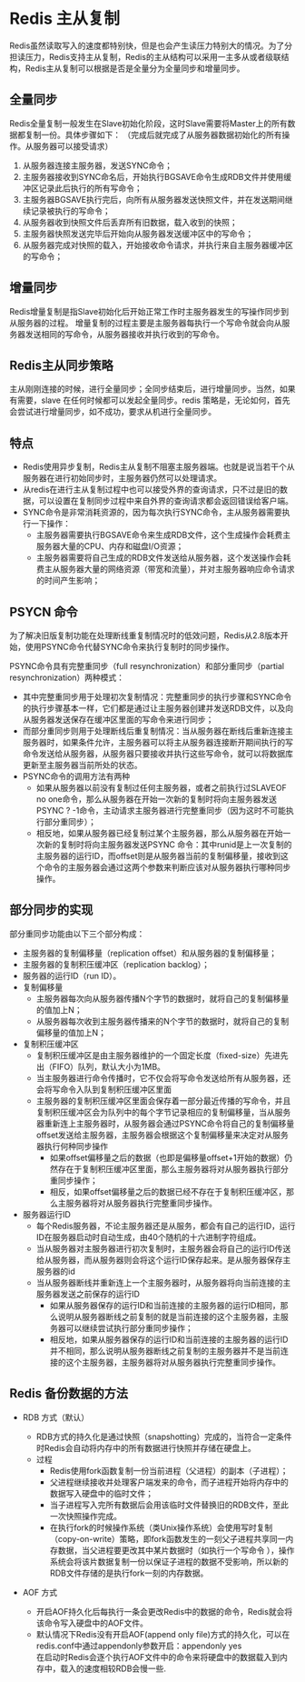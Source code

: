 ﻿# Redis 主从复制
Redis虽然读取写入的速度都特别快，但是也会产生读压力特别大的情况。为了分担读压力，Redis支持主从复制，Redis的主从结构可以采用一主多从或者级联结构，Redis主从复制可以根据是否是全量分为全量同步和增量同步。

## 全量同步
Redis全量复制一般发生在Slave初始化阶段，这时Slave需要将Master上的所有数据都复制一份。具体步骤如下： （完成后就完成了从服务器数据初始化的所有操作。从服务器可以接受请求）
1. 从服务器连接主服务器，发送SYNC命令； 
2. 主服务器接收到SYNC命名后，开始执行BGSAVE命令生成RDB文件并使用缓冲区记录此后执行的所有写命令； 
3. 主服务器BGSAVE执行完后，向所有从服务器发送快照文件，并在发送期间继续记录被执行的写命令； 
4. 从服务器收到快照文件后丢弃所有旧数据，载入收到的快照； 
5. 主服务器快照发送完毕后开始向从服务器发送缓冲区中的写命令； 
6. 从服务器完成对快照的载入，开始接收命令请求，并执行来自主服务器缓冲区的写命令；

## 增量同步
Redis增量复制是指Slave初始化后开始正常工作时主服务器发生的写操作同步到从服务器的过程。 
增量复制的过程主要是主服务器每执行一个写命令就会向从服务器发送相同的写命令，从服务器接收并执行收到的写命令。

## Redis主从同步策略
主从刚刚连接的时候，进行全量同步；全同步结束后，进行增量同步。当然，如果有需要，slave 在任何时候都可以发起全量同步。redis 策略是，无论如何，首先会尝试进行增量同步，如不成功，要求从机进行全量同步。

## 特点
* Redis使用异步复制，Redis主从复制不阻塞主服务器端。也就是说当若干个从服务器在进行初始同步时，主服务器仍然可以处理请求。
* 从redis在进行主从复制过程中也可以接受外界的查询请求，只不过是旧的数据，可以设置在复制同步过程中来自外界的查询请求都会返回错误给客户端。
* SYNC命令是非常消耗资源的，因为每次执行SYNC命令，主从服务器需要执行一下操作：
  * 主服务器需要执行BGSAVE命令来生成RDB文件，这个生成操作会耗费主服务器大量的CPU、内存和磁盘I/O资源；
  * 主服务器需要将自己生成的RDB文件发送给从服务器，这个发送操作会耗费主从服务器大量的网络资源（带宽和流量），并对主服务器响应命令请求的时间产生影响；
 
## PSYCN 命令
为了解决旧版复制功能在处理断线重复制情况时的低效问题，Redis从2.8版本开始，使用PSYNC命令代替SYNC命令来执行复制时的同步操作。

PSYNC命令具有完整重同步（full resynchronization）和部分重同步（partial resynchronization）两种模式：
* 其中完整重同步用于处理初次复制情况：完整重同步的执行步骤和SYNC命令的执行步骤基本一样，它们都是通过让主服务器创建并发送RDB文件，以及向从服务器发送保存在缓冲区里面的写命令来进行同步；
* 而部分重同步则用于处理断线后重复制情况：当从服务器在断线后重新连接主服务器时，如果条件允许，主服务器可以将主从服务器连接断开期间执行的写命令发送给从服务器，从服务器只要接收并执行这些写命令，就可以将数据库更新至主服务器当前所处的状态。
* PSYNC命令的调用方法有两种
  * 如果从服务器以前没有复制过任何主服务器，或者之前执行过SLAVEOF no one命令，那么从服务器在开始一次新的复制时将向主服务器发送PSYNC ? -1命令，主动请求主服务器进行完整重同步（因为这时不可能执行部分重同步）；
  * 相反地，如果从服务器已经复制过某个主服务器，那么从服务器在开始一次新的复制时将向主服务器发送PSYNC <runid> <offset>命令：其中runid是上一次复制的主服务器的运行ID，而offset则是从服务器当前的复制偏移量，接收到这个命令的主服务器会通过这两个参数来判断应该对从服务器执行哪种同步操作。

## 部分同步的实现
部分重同步功能由以下三个部分构成：
* 主服务器的复制偏移量（replication offset）和从服务器的复制偏移量；
* 主服务器的复制积压缓冲区（replication backlog）；
* 服务器的运行ID（run ID）。
* 复制偏移量
  * 主服务器每次向从服务器传播N个字节的数据时，就将自己的复制偏移量的值加上N；
  * 从服务器每次收到主服务器传播来的N个字节的数据时，就将自己的复制偏移量的值加上N；
* 复制积压缓冲区
  * 复制积压缓冲区是由主服务器维护的一个固定长度（fixed-size）先进先出（FIFO）队列，默认大小为1MB。
  * 当主服务器进行命令传播时，它不仅会将写命令发送给所有从服务器，还会将写命令入队到复制积压缓冲区里面
  * 主服务器的复制积压缓冲区里面会保存着一部分最近传播的写命令，并且复制积压缓冲区会为队列中的每个字节记录相应的复制偏移量，当从服务器重新连上主服务器时，从服务器会通过PSYNC命令将自己的复制偏移量offset发送给主服务器，主服务器会根据这个复制偏移量来决定对从服务器执行何种同步操作
    * 如果offset偏移量之后的数据（也即是偏移量offset+1开始的数据）仍然存在于复制积压缓冲区里面，那么主服务器将对从服务器执行部分重同步操作；
    * 相反，如果offset偏移量之后的数据已经不存在于复制积压缓冲区，那么主服务器将对从服务器执行完整重同步操作。
* 服务器运行ID
  * 每个Redis服务器，不论主服务器还是从服务，都会有自己的运行ID，运行ID在服务器启动时自动生成，由40个随机的十六进制字符组成。
  * 当从服务器对主服务器进行初次复制时，主服务器会将自己的运行ID传送给从服务器，而从服务器则会将这个运行ID保存起来。是从服务器保存主服务器的id
  * 当从服务器断线并重新连上一个主服务器时，从服务器将向当前连接的主服务器发送之前保存的运行ID
    * 如果从服务器保存的运行ID和当前连接的主服务器的运行ID相同，那么说明从服务器断线之前复制的就是当前连接的这个主服务器，主服务器可以继续尝试执行部分重同步操作；
    * 相反地，如果从服务器保存的运行ID和当前连接的主服务器的运行ID并不相同，那么说明从服务器断线之前复制的主服务器并不是当前连接的这个主服务器，主服务器将对从服务器执行完整重同步操作。
 
## Redis 备份数据的方法
* RDB 方式（默认）
  * RDB方式的持久化是通过快照（snapshotting）完成的，当符合一定条件时Redis会自动将内存中的所有数据进行快照并存储在硬盘上。
  * 过程
    * Redis使用fork函数复制一份当前进程（父进程）的副本（子进程）；
    * 父进程继续接收并处理客户端发来的命令，而子进程开始将内存中的数据写入硬盘中的临时文件；
    * 当子进程写入完所有数据后会用该临时文件替换旧的RDB文件，至此一次快照操作完成。
    * 在执行fork的时候操作系统（类Unix操作系统）会使用写时复制（copy-on-write）策略，即fork函数发生的一刻父子进程共享同一内存数据，当父进程要更改其中某片数据时（如执行一个写命令 ），操作系统会将该片数据复制一份以保证子进程的数据不受影响，所以新的RDB文件存储的是执行fork一刻的内存数据。

* AOF 方式
  * 开启AOF持久化后每执行一条会更改Redis中的数据的命令，Redis就会将该命令写入硬盘中的AOF文件。
  * 默认情况下Redis没有开启AOF(append only file)方式的持久化，可以在redis.conf中通过appendonly参数开启：appendonly yes  
  在启动时Redis会逐个执行AOF文件中的命令来将硬盘中的数据载入到内存中，载入的速度相较RDB会慢一些.